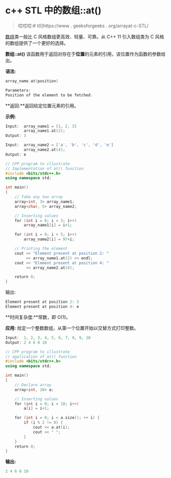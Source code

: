 # c++ STL 中的数组::at()

> 哎哎哎:# t0]https://www . geeksforgeeks . org/arrayat-c-STL/

[数组](https://www.geeksforgeeks.org/array-class-c/)类一般比 C 风格数组更高效、轻量、可靠。从 C++ 11 引入数组类为 C 风格的数组提供了一个更好的选择。

**数组::at()**
该函数用于返回对存在于**位置**的元素的引用，该位置作为函数的参数给出。

**语法:**

```cpp
array_name.at(position)

Parameters:
Position of the element to be fetched.

```

**返回:**返回给定位置元素的引用。

**示例:**

```cpp
Input:  array_name1 = [1, 2, 3]
        array_name1.at(2);
Output: 3

Input:  array_name2 = ['a', 'b', 'c', 'd', 'e']
        array_name2.at(4);
Output: e

```

```cpp
// CPP program to illustrate
// Implementation of at() function
#include <bits/stdc++.h>
using namespace std;

int main()
{
    // Take any two array
    array<int, 3> array_name1;
    array<char, 5> array_name2;

    // Inserting values
    for (int i = 0; i < 3; i++)
        array_name1[i] = i+1;

    for (int i = 0; i < 5; i++)
        array_name2[i] = 97+i;

    // Printing the element 
    cout << "Element present at position 2: " 
         << array_name1.at(2) << endl;
    cout << "Element present at position 4: " 
         << array_name2.at(4);

    return 0;
}
```

输出:

```cpp
Element present at position 2: 3
Element present at position 4: e

```

**时间复杂度:**常数，即 O(1)。

**应用:**
给定一个整数数组，从第一个位置开始以交替方式打印整数。

```cpp
Input:  1, 2, 3, 4, 5, 6, 7, 8, 9, 10
Output: 2 4 6 8 10

```

```cpp
// CPP program to illustrate
// application of at() function
#include <bits/stdc++.h>
using namespace std;

int main()
{
    // Declare array
    array<int, 10> a;

    // Inserting values
    for (int i = 0; i < 10; i++)
        a[i] = i+1;

    for (int i = 0; i < a.size(); ++ i) {
        if (i % 2 != 0) {
            cout << a.at(i);
            cout << " ";
        }
    }
    return 0;
}
```

**输出:**

```cpp
2 4 6 8 10 

```